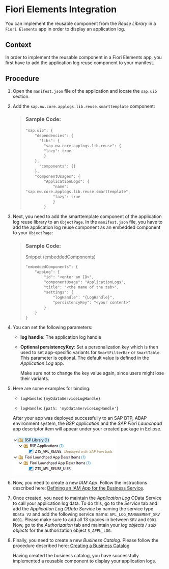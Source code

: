 <!-- loio69263dfde8814ed19646a68675bb5143 -->

# Fiori Elements Integration

You can implement the reusable component from the *Reuse Library* in a `Fiori Elements` app in order to display an application log.



## Context

In order to implement the reusable component in a Fiori Elements app, you first have to add the application log reuse component to your manifest.



## Procedure

1.  Open the `manifest.json` file of the application and locate the `sap.ui5` section.

2.  Add the `sap.nw.core.applogs.lib.reuse.smarttemplate` component:

    > ### Sample Code:  
    > ```
    > "sap.ui5": {
    >     "dependencies": {
    >       "libs": {
    >         "sap.nw.core.applogs.lib.reuse": {
    >         "lazy": true
    >         }
    >     },
    >       "components": {}
    >     },
    >     "componentUsages": {
    >         "ApplicationLogs": {
    >             "name": "sap.nw.core.applogs.lib.reuse.smarttemplate",
    >             "lazy": true
    >             }
    >         }
    > ```

3.  Next, you need to add the smarttemplate component of the application log reuse library to an `ObjectPage`. In the `manifest.json` file, you have to add the application log reuse component as an embedded component to your `ObjectPage`:

    > ### Sample Code:  
    > Snippet \(embeddedComponents\)
    > 
    > ```
    > "embeddedComponents": {
    >     "appLog": {
    >         "id": "<enter an ID>",
    >         "componentUsage": "ApplicationLogs",
    >         "title": "<the name of the tab>",
    >         "settings": {
    >             "logHandle": "{LogHandle}",
    >             "persistencyKey": "<your content>"
    >         }
    >     }
    > }
    > ```

4.  You can set the following parameters:

    -   **log handle**: The application log handle

    -   **Optional persistencyKey**: Set a personalization key which is then used to set app-specific variants for `SmartFilterBar` or `SmartTable`. This parameter is optional. The default value is defined in the *Application Log* app.

        Make sure not to change the key value again, since users might lose their variants.


5.  Here are some examples for binding:

    -   `logHandle`: `{myOdataServiceLogHandle}`

    -   `logHandle`: `{path: 'myOdataServiceLogHandle'}`


    After your app was deployed successfully to an SAP BTP, ABAP environment system, the *BSP application* and the *SAP Fiori Launchpad* app descriptor item will appear under your created package in Eclipse.

    ![](images/Eclipse_ABAP_Environment_e0a96c5.png) 

6.  Now, you need to create a new *IAM App*. Follow the instructions described here: [Defining an IAM App for the Business Service](defining-an-iam-app-for-the-business-service-3fb85a8.md).

7.  Once created, you need to maintain the *Application Log* OData Service to call your application log data. To do this, go to the *Service* tab and add the *Application Log OData Service* by naming the service type `OData V2` and add the following service name: `APL_LOG_MANAGEMENT_SRV 0001`. Please make sure to add all 13 spaces in between `SRV` and `0001`. Now, go to the *Authorization* tab and maintain your *log objects / sub objects* for the authorization object `S_APPL_LOG`.

8.  Finally, you need to create a new *Business Catalog*. Please follow the procedure described here: [Creating a Business Catalog](creating-a-business-catalog-d120838.md) 

    Having created the business catalog, you have successfully implemented a reusable component to display your application logs.


